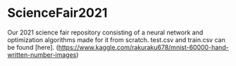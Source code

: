# ScienceFair2021
Our 2021 science fair repository consisting of a neural network and optimization algorithms made for it from scratch.
test.csv and train.csv can be found [here]. (https://www.kaggle.com/rakuraku678/mnist-60000-hand-written-number-images)
